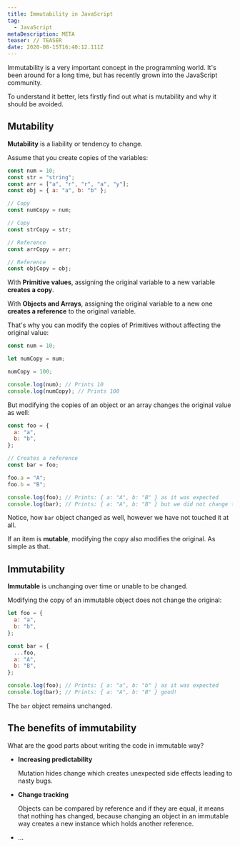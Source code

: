 ```yaml
---
title: Immutability in JavaScript
tag:
  - JavaScript
metaDescription: META
teaser: // TEASER
date: 2020-08-15T16:40:12.111Z
---
```

Immutability is a very important concept in the programming world. It's been around for a long time, but has recently grown into the JavaScript community.

To understand it better, lets firstly find out what is mutability and why it should be avoided.

## Mutability

**Mutability** is a liability or tendency to change.

Assume that you create copies of the variables:

```javascript
const num = 10;
const str = "string";
const arr = ["a", "r", "r", "a", "y"];
const obj = { a: "a", b: "b" };

// Copy
const numCopy = num;

// Copy
const strCopy = str;

// Reference
const arrCopy = arr;

// Reference
const objCopy = obj;
```

With **Primitive values**, assigning the original variable to a new variable **creates a copy**.

With **Objects and Arrays**, assigning the original variable to a new one **creates a reference** to the original variable.

That's why you can modify the copies of Primitives without affecting the original value:

```javascript
const num = 10;

let numCopy = num;

numCopy = 100;

console.log(num); // Prints 10
console.log(numCopy); // Prints 100
```

But modifying the copies of an object or an array changes the original value as well:

```javascript
const foo = {
  a: "a",
  b: "b",
};

// Creates a reference
const bar = foo;

foo.a = "A";
foo.b = "B";

console.log(foo); // Prints: { a: "A", b: "B" } as it was expected
console.log(bar); // Prints: { a: "A", b: "B" } but we did not change that!
```

Notice, how `bar` object changed as well, however we have not touched it at all.

If an item is **mutable**, modifying the copy also modifies the original. As simple as that.

## Immutability

**Immutable** is unchanging over time or unable to be changed.

Modifying the copy of an immutable object does not change the original:

```javascript
let foo = {
  a: "a",
  b: "b",
};

const bar = {
  ...foo,
  a: "A",
  b: "B",
};

console.log(foo); // Prints: { a: "a", b: "b" } as it was expected
console.log(bar); // Prints: { a: "A", b: "B" } good!
```

The `bar` object remains unchanged.

## The benefits of immutability

What are the good parts about writing the code in immutable way?

* **Increasing predictability**

  Mutation hides change which creates unexpected side effects leading to nasty bugs. 
* **Change tracking**

  Objects can be compared by reference and if they are equal, it means that nothing has changed, because changing an object in an immutable way creates a new instance which holds another reference.
* ...